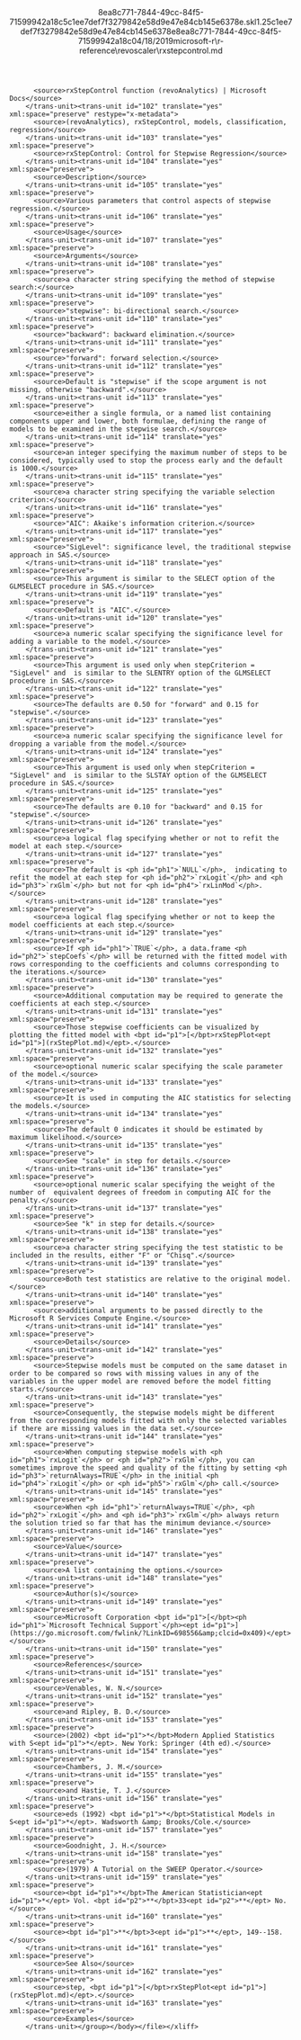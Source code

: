 <?xml version="1.0"?><xliff version="1.2" xmlns="urn:oasis:names:tc:xliff:document:1.2" xmlns:xsi="http://www.w3.org/2001/XMLSchema-instance" xsi:schemaLocation="urn:oasis:names:tc:xliff:document:1.2 xliff-core-1.2-transitional.xsd"><file datatype="xml" original="rxstepcontrol.md" source-language="en-US" target-language="en-US"><header><tool tool-id="mdxliff" tool-name="mdxliff" tool-version="1.0-d1654b2" tool-company="Microsoft" /><xliffext:skl_file_name xmlns:xliffext="urn:microsoft:content:schema:xliffextensions">8ea8c771-7844-49cc-84f5-71599942a18c5c1ee7def7f3279842e58d9e47e84cb145e6378e.skl</xliffext:skl_file_name><xliffext:version xmlns:xliffext="urn:microsoft:content:schema:xliffextensions">1.2</xliffext:version><xliffext:ms.openlocfilehash xmlns:xliffext="urn:microsoft:content:schema:xliffextensions">5c1ee7def7f3279842e58d9e47e84cb145e6378e</xliffext:ms.openlocfilehash><xliffext:ms.sourcegitcommit xmlns:xliffext="urn:microsoft:content:schema:xliffextensions">8ea8c771-7844-49cc-84f5-71599942a18c</xliffext:ms.sourcegitcommit><xliffext:ms.lasthandoff xmlns:xliffext="urn:microsoft:content:schema:xliffextensions">04/18/2019</xliffext:ms.lasthandoff><xliffext:ms.openlocfilepath xmlns:xliffext="urn:microsoft:content:schema:xliffextensions">microsoft-r\r-reference\revoscaler\rxstepcontrol.md</xliffext:ms.openlocfilepath></header><body><group id="content" extype="content"><trans-unit id="101" translate="yes" xml:space="preserve" restype="x-metadata">
          <source>rxStepControl function (revoAnalytics) | Microsoft Docs</source>
        </trans-unit><trans-unit id="102" translate="yes" xml:space="preserve" restype="x-metadata">
          <source>(revoAnalytics), rxStepControl, models, classification, regression</source>
        </trans-unit><trans-unit id="103" translate="yes" xml:space="preserve">
          <source>rxStepControl: Control for Stepwise Regression</source>
        </trans-unit><trans-unit id="104" translate="yes" xml:space="preserve">
          <source>Description</source>
        </trans-unit><trans-unit id="105" translate="yes" xml:space="preserve">
          <source>Various parameters that control aspects of stepwise regression.</source>
        </trans-unit><trans-unit id="106" translate="yes" xml:space="preserve">
          <source>Usage</source>
        </trans-unit><trans-unit id="107" translate="yes" xml:space="preserve">
          <source>Arguments</source>
        </trans-unit><trans-unit id="108" translate="yes" xml:space="preserve">
          <source>a character string specifying the method of stepwise search:</source>
        </trans-unit><trans-unit id="109" translate="yes" xml:space="preserve">
          <source>"stepwise": bi-directional search.</source>
        </trans-unit><trans-unit id="110" translate="yes" xml:space="preserve">
          <source>"backward": backward elimination.</source>
        </trans-unit><trans-unit id="111" translate="yes" xml:space="preserve">
          <source>"forward": forward selection.</source>
        </trans-unit><trans-unit id="112" translate="yes" xml:space="preserve">
          <source>Default is "stepwise" if the scope argument is not missing, otherwise "backward".</source>
        </trans-unit><trans-unit id="113" translate="yes" xml:space="preserve">
          <source>either a single formula, or a named list containing components upper and lower, both formulae, defining the range of models to be examined in the stepwise search.</source>
        </trans-unit><trans-unit id="114" translate="yes" xml:space="preserve">
          <source>an integer specifying the maximum number of steps to be considered, typically used to stop the process early and the default is 1000.</source>
        </trans-unit><trans-unit id="115" translate="yes" xml:space="preserve">
          <source>a character string specifying the variable selection criterion:</source>
        </trans-unit><trans-unit id="116" translate="yes" xml:space="preserve">
          <source>"AIC": Akaike's information criterion.</source>
        </trans-unit><trans-unit id="117" translate="yes" xml:space="preserve">
          <source>"SigLevel": significance level, the traditional stepwise approach in SAS.</source>
        </trans-unit><trans-unit id="118" translate="yes" xml:space="preserve">
          <source>This argument is similar to the SELECT option of the GLMSELECT procedure in SAS.</source>
        </trans-unit><trans-unit id="119" translate="yes" xml:space="preserve">
          <source>Default is "AIC".</source>
        </trans-unit><trans-unit id="120" translate="yes" xml:space="preserve">
          <source>a numeric scalar specifying the significance level for adding a variable to the model.</source>
        </trans-unit><trans-unit id="121" translate="yes" xml:space="preserve">
          <source>This argument is used only when stepCriterion = "SigLevel" and  is similar to the SLENTRY option of the GLMSELECT procedure in SAS.</source>
        </trans-unit><trans-unit id="122" translate="yes" xml:space="preserve">
          <source>The defaults are 0.50 for "forward" and 0.15 for "stepwise".</source>
        </trans-unit><trans-unit id="123" translate="yes" xml:space="preserve">
          <source>a numeric scalar specifying the significance level for dropping a variable from the model.</source>
        </trans-unit><trans-unit id="124" translate="yes" xml:space="preserve">
          <source>This argument is used only when stepCriterion = "SigLevel" and  is similar to the SLSTAY option of the GLMSELECT procedure in SAS.</source>
        </trans-unit><trans-unit id="125" translate="yes" xml:space="preserve">
          <source>The defaults are 0.10 for "backward" and 0.15 for "stepwise".</source>
        </trans-unit><trans-unit id="126" translate="yes" xml:space="preserve">
          <source>a logical flag specifying whether or not to refit the model at each step.</source>
        </trans-unit><trans-unit id="127" translate="yes" xml:space="preserve">
          <source>The default is <ph id="ph1">`NULL`</ph>,  indicating to refit the model at each step for <ph id="ph2">`rxLogit`</ph> and <ph id="ph3">`rxGlm`</ph> but not for <ph id="ph4">`rxLinMod`</ph>.</source>
        </trans-unit><trans-unit id="128" translate="yes" xml:space="preserve">
          <source>a logical flag specifying whether or not to keep the model coefficients at each step.</source>
        </trans-unit><trans-unit id="129" translate="yes" xml:space="preserve">
          <source>If <ph id="ph1">`TRUE`</ph>, a data.frame <ph id="ph2">`stepCoefs`</ph> will be returned with the fitted model with rows corresponding to the coefficients and columns corresponding to the iterations.</source>
        </trans-unit><trans-unit id="130" translate="yes" xml:space="preserve">
          <source>Additional computation may be required to generate the coefficients at each step.</source>
        </trans-unit><trans-unit id="131" translate="yes" xml:space="preserve">
          <source>Those stepwise coefficients can be visualized by plotting the fitted model with <bpt id="p1">[</bpt>rxStepPlot<ept id="p1">](rxStepPlot.md)</ept>.</source>
        </trans-unit><trans-unit id="132" translate="yes" xml:space="preserve">
          <source>optional numeric scalar specifying the scale parameter of the model.</source>
        </trans-unit><trans-unit id="133" translate="yes" xml:space="preserve">
          <source>It is used in computing the AIC statistics for selecting the models.</source>
        </trans-unit><trans-unit id="134" translate="yes" xml:space="preserve">
          <source>The default 0 indicates it should be estimated by maximum likelihood.</source>
        </trans-unit><trans-unit id="135" translate="yes" xml:space="preserve">
          <source>See "scale" in step for details.</source>
        </trans-unit><trans-unit id="136" translate="yes" xml:space="preserve">
          <source>optional numeric scalar specifying the weight of the number of  equivalent degrees of freedom in computing AIC for the penalty.</source>
        </trans-unit><trans-unit id="137" translate="yes" xml:space="preserve">
          <source>See "k" in step for details.</source>
        </trans-unit><trans-unit id="138" translate="yes" xml:space="preserve">
          <source>a character string specifying the test statistic to be included in the results, either "F" or "Chisq".</source>
        </trans-unit><trans-unit id="139" translate="yes" xml:space="preserve">
          <source>Both test statistics are relative to the original model.</source>
        </trans-unit><trans-unit id="140" translate="yes" xml:space="preserve">
          <source>additional arguments to be passed directly to the Microsoft R Services Compute Engine.</source>
        </trans-unit><trans-unit id="141" translate="yes" xml:space="preserve">
          <source>Details</source>
        </trans-unit><trans-unit id="142" translate="yes" xml:space="preserve">
          <source>Stepwise models must be computed on the same dataset in order to be compared so rows with missing values in any of the variables in the upper model are removed before the model fitting starts.</source>
        </trans-unit><trans-unit id="143" translate="yes" xml:space="preserve">
          <source>Consequently, the stepwise models might be different from the corresponding models fitted with only the selected variables if there are missing values in the data set.</source>
        </trans-unit><trans-unit id="144" translate="yes" xml:space="preserve">
          <source>When computing stepwise models with <ph id="ph1">`rxLogit`</ph> or <ph id="ph2">`rxGlm`</ph>, you can sometimes improve the speed and quality of the fitting by setting <ph id="ph3">`returnAlways=TRUE`</ph> in the initial <ph id="ph4">`rxLogit`</ph> or <ph id="ph5">`rxGlm`</ph> call.</source>
        </trans-unit><trans-unit id="145" translate="yes" xml:space="preserve">
          <source>When <ph id="ph1">`returnAlways=TRUE`</ph>, <ph id="ph2">`rxLogit`</ph> and <ph id="ph3">`rxGlm`</ph> always return the solution tried so far that has the minimum deviance.</source>
        </trans-unit><trans-unit id="146" translate="yes" xml:space="preserve">
          <source>Value</source>
        </trans-unit><trans-unit id="147" translate="yes" xml:space="preserve">
          <source>A list containing the options.</source>
        </trans-unit><trans-unit id="148" translate="yes" xml:space="preserve">
          <source>Author(s)</source>
        </trans-unit><trans-unit id="149" translate="yes" xml:space="preserve">
          <source>Microsoft Corporation <bpt id="p1">[</bpt><ph id="ph1">`Microsoft Technical Support`</ph><ept id="p1">](https://go.microsoft.com/fwlink/?LinkID=698556&amp;clcid=0x409)</ept></source>
        </trans-unit><trans-unit id="150" translate="yes" xml:space="preserve">
          <source>References</source>
        </trans-unit><trans-unit id="151" translate="yes" xml:space="preserve">
          <source>Venables, W. N.</source>
        </trans-unit><trans-unit id="152" translate="yes" xml:space="preserve">
          <source>and Ripley, B. D.</source>
        </trans-unit><trans-unit id="153" translate="yes" xml:space="preserve">
          <source>(2002) <bpt id="p1">*</bpt>Modern Applied Statistics with S<ept id="p1">*</ept>. New York: Springer (4th ed).</source>
        </trans-unit><trans-unit id="154" translate="yes" xml:space="preserve">
          <source>Chambers, J. M.</source>
        </trans-unit><trans-unit id="155" translate="yes" xml:space="preserve">
          <source>and Hastie, T. J.</source>
        </trans-unit><trans-unit id="156" translate="yes" xml:space="preserve">
          <source>eds (1992) <bpt id="p1">*</bpt>Statistical Models in S<ept id="p1">*</ept>. Wadsworth &amp; Brooks/Cole.</source>
        </trans-unit><trans-unit id="157" translate="yes" xml:space="preserve">
          <source>Goodnight, J. H.</source>
        </trans-unit><trans-unit id="158" translate="yes" xml:space="preserve">
          <source>(1979) A Tutorial on the SWEEP Operator.</source>
        </trans-unit><trans-unit id="159" translate="yes" xml:space="preserve">
          <source><bpt id="p1">*</bpt>The American Statistician<ept id="p1">*</ept> Vol. <bpt id="p2">**</bpt>33<ept id="p2">**</ept> No.</source>
        </trans-unit><trans-unit id="160" translate="yes" xml:space="preserve">
          <source><bpt id="p1">**</bpt>3<ept id="p1">**</ept>, 149--158.</source>
        </trans-unit><trans-unit id="161" translate="yes" xml:space="preserve">
          <source>See Also</source>
        </trans-unit><trans-unit id="162" translate="yes" xml:space="preserve">
          <source>step, <bpt id="p1">[</bpt>rxStepPlot<ept id="p1">](rxStepPlot.md)</ept>.</source>
        </trans-unit><trans-unit id="163" translate="yes" xml:space="preserve">
          <source>Examples</source>
        </trans-unit></group></body></file></xliff>